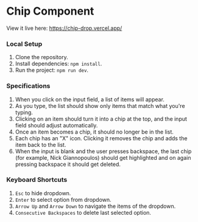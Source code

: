 # Chip Component

View it live here: https://chip-drop.vercel.app/

### Local Setup
1. Clone the repository.
2. Install dependencies: `npm install`.
3. Run the project: `npm run dev`.

### Specifications

1. When you click on the input field, a list of items will appear.
2. As you type, the list should show only items that match what you're typing.
3. Clicking on an item should turn it into a chip at the top, and the input field should adjust automatically.
4. Once an item becomes a chip, it should no longer be in the list.
5. Each chip has an "X" icon. Clicking it removes the chip and adds the item back to the list.
6. When the input is blank and the user presses backspace, the last chip (for example, Nick Giannopoulos) should get highlighted and on again pressing backspace it should get deleted.

### Keyboard Shortcuts
1. `Esc` to hide dropdown.
2. `Enter` to select option from dropdown.
3. `Arrow Up` and `Arrow Down` to navigate the items of the dropdown.
4. `Consecutive Backspaces` to delete last selected option.
